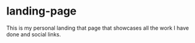# landing-page
This is my personal landing that page that showcases all the work I have done and social links.
